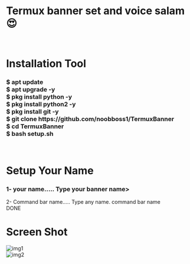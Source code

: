 <!-- GITHUB README -->

<h1> Termux banner set and voice salam😍 </h1><br>

<h1>Installation Tool</h1>

<h3>$ apt update<br>$ apt upgrade -y<br>$ pkg install python -y<br>$ pkg install python2 -y<br>$ pkg install git -y<br>$ git clone https://github.com/noobboss1/TermuxBanner<br>$ cd TermuxBanner<br>$ bash setup.sh</h3><br>

<h1>Setup Your Name</h1>

<h3>1- your name..... Type your banner name></h3>2- Command bar name..... Type any name. command bar name<br>DONE</h3><br>

<h1>Screen Shot</h1>

<img src="https://i.ibb.co/gjdbHtG/img1.jpg" alt="img1"><br><img src="https://i.ibb.co/m07vmZm/img2.jpg" alt="img2">


